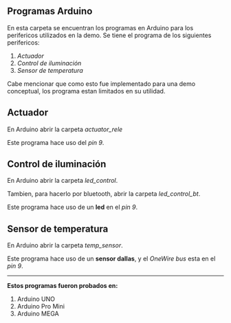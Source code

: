 Programas Arduino
-------------
En esta carpeta se encuentran los programas en Arduino para los perifericos utilizados en la demo.
Se tiene el programa de los siguientes perifericos:

1.  *Actuador*
2.  *Control de iluminación*
3.  *Sensor de temperatura*

Cabe mencionar que como esto fue implementado para una demo conceptual, los programa estan limitados en su utilidad.

Actuador
-------------
En Arduino abrir la carpeta *actuator_rele*

Este programa hace uso del *pin 9*.

Control de iluminación
-------------
En Arduino abrir la carpeta *led_control*.

Tambien, para hacerlo por bluetooth, abrir la carpeta *led_control_bt*.

Este programa hace uso de un **led** en el *pin 9*.

Sensor de temperatura
-------------
En Arduino abrir la carpeta *temp_sensor*.

Este programa hace uso de un **sensor dallas**, y el *OneWire bus* esta en el *pin 9*.

-------------

**Estos programas fueron probados en:**

1.  Arduino UNO
2.  Arduino Pro Mini
3.  Arduino MEGA
